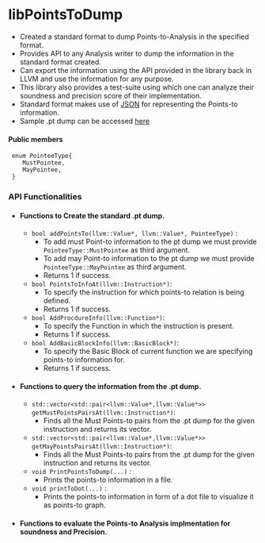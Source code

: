 # libPointsToDump

- Created a standard format to dump Points-to-Analysis in the specified format.
- Provides API to any Analysis writer to dump the information in the standard format created.
- Can export the information using the API provided in the library back in LLVM and use the information for any purpose.
- This library also provides a test-suite using which one can analyze their soundness and precision score of their implementation.
- Standard format makes use of [JSON](https://www.json.org/json-en.html) for representing the Points-to information.
- Sample .pt dump can be accessed [here](./sample.pt.json)

#### Public members

```
 enum PointeeType{
    MustPointee,
    MayPointee,
 }  
```
### API Functionalities
* #### Functions to Create the standard .pt dump.
     - `bool addPointsTo(llvm::Value*, llvm::Value*, PointeeType)` : 
        - To add must Point-to information to the pt dump we must provide `PointeeType::MustPointee` as third argument.
        - To add may Point-to information to the pt dump we must provide `PointeeType::MayPointee` as third argument.
        - Returns 1 if success.     
     - `bool PointsToInfoAt(llvm::Instruction*)`: 
       - To specify the instruction for which points-to relation is being defined. 
       - Returns 1 if success.
     - `bool AddProcdureInfo(llvm::Function*)`: 
       - To specify the Function in which the instruction is present. 
       - Returns 1 if success.
     - `bool AddBasicBlockInfo(llvm::BasicBlock*)`: 
       - To specify the Basic Block of current function we are specifying points-to information for. 
       - Returns 1 if success.

- #### Functions to query the information from the .pt dump.
     - `std::vector<std::pair<llvm::Value*,llvm::Value*>> getMustPointsPairsAt(llvm::Instruction*)`: 
       - Finds all the Must Points-to pairs from the .pt dump for the given instruction and returns its vector.
     - `std::vector<std::pair<llvm::Value*,llvm::Value*>> getMayPointsPairsAt(llvm::Instruction*)`: 
       - Finds all the Must Points-to pairs from the .pt dump for the given instruction and returns its vector.
     - `void PrintPointsToDump(...)` : 
       - Prints the points-to information in a file.
     - `void printToDot(...)` : 
       - Prints the points-to information in form of a dot file to visualize it as points-to graph.
    
- #### Functions to evaluate the Points-to Analysis implmentation for soundness and Precision.
